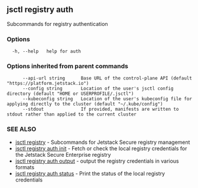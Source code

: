 ## jsctl registry auth

Subcommands for registry authentication

### Options

```
  -h, --help   help for auth
```

### Options inherited from parent commands

```
      --api-url string      Base URL of the control-plane API (default "https://platform.jetstack.io")
      --config string       Location of the user's jsctl config directory (default "HOME or USERPROFILE/.jsctl")
      --kubeconfig string   Location of the user's kubeconfig file for applying directly to the cluster (default "~/.kube/config")
      --stdout              If provided, manifests are written to stdout rather than applied to the current cluster
```

### SEE ALSO

* [jsctl registry](jsctl_registry.md)	 - Subcommands for Jetstack Secure registry management
* [jsctl registry auth init](jsctl_registry_auth_init.md)	 - Fetch or check the local registry credentials for the Jetstack Secure Enterprise registry
* [jsctl registry auth output](jsctl_registry_auth_output.md)	 - output the registry credentials in various formats
* [jsctl registry auth status](jsctl_registry_auth_status.md)	 - Print the status of the local registry credentials

